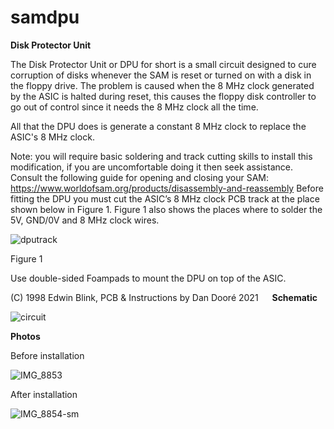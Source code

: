 # samdpu

**Disk Protector Unit**

The Disk Protector Unit or DPU for short is a small circuit designed to cure corruption of disks whenever the SAM is reset or turned on with a disk in the floppy drive.
The problem is caused when the 8 MHz clock generated by the ASIC is halted during reset, this causes the floppy disk controller to go out of control since it needs the 8 MHz clock all the time.

All that the DPU does is generate a constant 8 MHz clock to replace the ASIC's 8 MHz clock.

Note: you will require basic soldering and track cutting skills to install this modification, if you are uncomfortable doing it then seek assistance.
Consult the following guide for opening and closing your SAM: https://www.worldofsam.org/products/disassembly-and-reassembly 
Before fitting the DPU you must cut the ASIC’s 8 MHz clock PCB track at the place shown below in Figure 1.
Figure 1 also shows the places where to solder the 5V, GND/0V and 8 MHz clock wires.

![dputrack](https://user-images.githubusercontent.com/43847005/113261335-3d541580-92c7-11eb-9bb7-fb3a9cc7e30b.gif) 

Figure 1

Use double-sided Foampads to mount the DPU on top of the ASIC.

(C) 1998 Edwin Blink, PCB & Instructions by Dan Dooré 2021
 
**Schematic**

![circuit](https://user-images.githubusercontent.com/43847005/113261823-d4b96880-92c7-11eb-9d5e-4f2524c69964.png)

**Photos**

Before installation

![IMG_8853](https://user-images.githubusercontent.com/43847005/113261393-53fa6c80-92c7-11eb-9b69-b5fd2b3b0cec.jpg)

After installation

![IMG_8854-sm](https://user-images.githubusercontent.com/43847005/113261524-78564900-92c7-11eb-8bac-6ecea7835042.jpg)


 
